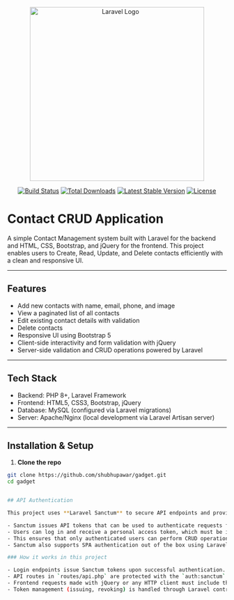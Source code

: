 <p align="center"><a href="https://laravel.com" target="_blank"><img src="https://raw.githubusercontent.com/laravel/art/master/logo-lockup/5%20SVG/2%20CMYK/1%20Full%20Color/laravel-logolockup-cmyk-red.svg" width="400" alt="Laravel Logo"></a></p>

<p align="center">
<a href="https://github.com/laravel/framework/actions"><img src="https://github.com/laravel/framework/workflows/tests/badge.svg" alt="Build Status"></a>
<a href="https://packagist.org/packages/laravel/framework"><img src="https://img.shields.io/packagist/dt/laravel/framework" alt="Total Downloads"></a>
<a href="https://packagist.org/packages/laravel/framework"><img src="https://img.shields.io/packagist/v/laravel/framework" alt="Latest Stable Version"></a>
<a href="https://packagist.org/packages/laravel/framework"><img src="https://img.shields.io/packagist/l/laravel/framework" alt="License"></a>
</p>

# Contact CRUD Application

A simple Contact Management system built with Laravel for the backend and HTML, CSS, Bootstrap, and jQuery for the frontend. This project enables users to Create, Read, Update, and Delete contacts efficiently with a clean and responsive UI.

---

## Features

- Add new contacts with name, email, phone, and image
- View a paginated list of all contacts
- Edit existing contact details with validation
- Delete contacts
- Responsive UI using Bootstrap 5
- Client-side interactivity and form validation with jQuery
- Server-side validation and CRUD operations powered by Laravel

---

## Tech Stack

- Backend: PHP 8+, Laravel Framework
- Frontend: HTML5, CSS3, Bootstrap, jQuery
- Database: MySQL (configured via Laravel migrations)
- Server: Apache/Nginx (local development via Laravel Artisan server)

---

## Installation & Setup

1. **Clone the repo**

```bash
git clone https://github.com/shubhupawar/gadget.git
cd gadget


## API Authentication

This project uses **Laravel Sanctum** to secure API endpoints and provide token-based authentication for users.

- Sanctum issues API tokens that can be used to authenticate requests from frontend or third-party clients.
- Users can log in and receive a personal access token, which must be included in the `Authorization` header as a Bearer token for protected API routes.
- This ensures that only authenticated users can perform CRUD operations via API.
- Sanctum also supports SPA authentication out of the box using Laravel’s built-in session cookies.

### How it works in this project

- Login endpoints issue Sanctum tokens upon successful authentication.
- API routes in `routes/api.php` are protected with the `auth:sanctum` middleware.
- Frontend requests made with jQuery or any HTTP client must include the token for authentication.
- Token management (issuing, revoking) is handled through Laravel controllers.


